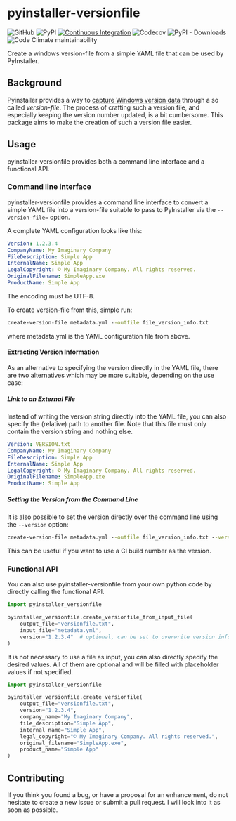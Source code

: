 # pyinstaller-versionfile
![GitHub](https://img.shields.io/github/license/dudenr33/pyinstaller-versionfile) 
![PyPI](https://img.shields.io/pypi/v/pyinstaller-versionfile)
[![Continuous Integration](https://github.com/DudeNr33/pyinstaller-versionfile/actions/workflows/CI.yml/badge.svg?branch=master)](https://github.com/DudeNr33/pyinstaller-versionfile/actions/workflows/CI.yml)
![Codecov](https://img.shields.io/codecov/c/github/dudenr33/pyinstaller-versionfile/master)
![PyPI - Downloads](https://img.shields.io/pypi/dm/pyinstaller-versionfile)
![Code Climate maintainability](https://img.shields.io/codeclimate/maintainability/DudeNr33/pyinstaller-versionfile)

Create a windows version-file from a simple YAML file that can be used by PyInstaller.

## Background
Pyinstaller provides a way to [capture Windows version data](https://pyinstaller.readthedocs.io/en/stable/usage.html#capturing-windows-version-data)
through a so called _version-file_. The process of crafting such a version file, and especially keeping the version number
updated, is a bit cumbersome. 
This package aims to make the creation of such a version file easier.

## Usage
pyinstaller-versionfile provides both a command line interface and a functional API.

### Command line interface
pyinstaller-versionfile provides a command line interface to convert a simple YAML file into a version-file suitable
to pass to PyInstaller via the `--version-file=` option.

A complete YAML configuration looks like this:
```YAML
Version: 1.2.3.4
CompanyName: My Imaginary Company
FileDescription: Simple App
InternalName: Simple App
LegalCopyright: © My Imaginary Company. All rights reserved.
OriginalFilename: SimpleApp.exe
ProductName: Simple App
```
The encoding must be UTF-8.

To create version-file from this, simple run:
```cmd
create-version-file metadata.yml --outfile file_version_info.txt
```
where metadata.yml is the YAML configuration file from above.


#### Extracting Version Information
As an alternative to specifying the version directly in the YAML file, there are two alternatives which may be more
suitable, depending on the use case:

##### Link to an External File
Instead of writing the version string directly into the YAML file, you can also specify the (relative) path to another
file. Note that this file must only contain the version string and nothing else.

```YAML
Version: VERSION.txt
CompanyName: My Imaginary Company
FileDescription: Simple App
InternalName: Simple App
LegalCopyright: © My Imaginary Company. All rights reserved.
OriginalFilename: SimpleApp.exe
ProductName: Simple App
```

##### Setting the Version from the Command Line
It is also possible to set the version directly over the command line using the `--version` option:
```cmd
create-version-file metadata.yml --outfile file_version_info.txt --version 0.8.1.5
```
This can be useful if you want to use a CI build number as the version. 

### Functional API
You can also use pyinstaller-versionfile from your own python code by directly calling the functional API.
``` Python
import pyinstaller_versionfile

pyinstaller_versionfile.create_versionfile_from_input_file(
    output_file="versionfile.txt",
    input_file="metadata.yml",
    version="1.2.3.4"  # optional, can be set to overwrite version information (equivalent to --version when using the CLI)
)
```

It is not necessary to use a file as input, you can also directly specify the desired values.
All of them are optional and will be filled with placeholder values if not specified.
``` Python
import pyinstaller_versionfile

pyinstaller_versionfile.create_versionfile(
    output_file="versionfile.txt",
    version="1.2.3.4",
    company_name="My Imaginary Company",
    file_description="Simple App",
    internal_name="Simple App",
    legal_copyright="© My Imaginary Company. All rights reserved.",
    original_filename="SimpleApp.exe",
    product_name="Simple App"
)
```

## Contributing

If you think you found a bug, or have a proposal for an enhancement, do not hesitate 
to create a new issue or submit a pull request. I will look into it as soon
as possible.
